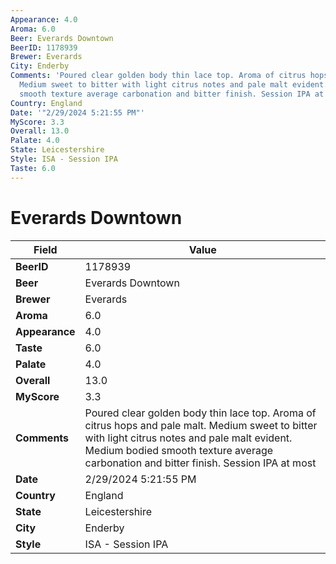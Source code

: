 ```yaml
---
Appearance: 4.0
Aroma: 6.0
Beer: Everards Downtown
BeerID: 1178939
Brewer: Everards
City: Enderby
Comments: 'Poured clear golden body thin lace top. Aroma of citrus hops and pale malt.
  Medium sweet to bitter with light citrus notes and pale malt evident. Medium bodied
  smooth texture average carbonation and bitter finish. Session IPA at most '
Country: England
Date: '"2/29/2024 5:21:55 PM"'
MyScore: 3.3
Overall: 13.0
Palate: 4.0
State: Leicestershire
Style: ISA - Session IPA
Taste: 6.0
---
```


# Everards Downtown

| Field         | Value |
|---------------|-------|
| **BeerID** | 1178939 |
| **Beer** | Everards Downtown |
| **Brewer** | Everards |
| **Aroma** | 6.0 |
| **Appearance** | 4.0 |
| **Taste** | 6.0 |
| **Palate** | 4.0 |
| **Overall** | 13.0 |
| **MyScore** | 3.3 |
| **Comments** | Poured clear golden body thin lace top. Aroma of citrus hops and pale malt. Medium sweet to bitter with light citrus notes and pale malt evident. Medium bodied smooth texture average carbonation and bitter finish. Session IPA at most  |
| **Date** | 2/29/2024 5:21:55 PM |
| **Country** | England |
| **State** | Leicestershire |
| **City** | Enderby |
| **Style** | ISA - Session IPA |
